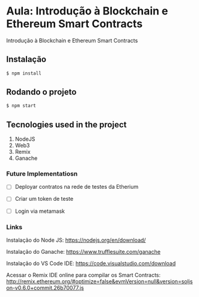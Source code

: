 # Aula: Introdução à Blockchain e Ethereum Smart Contracts

Introdução à Blockchain e Ethereum Smart Contracts

## Instalação

```bash
$ npm install
```

## Rodando o projeto

```bash
$ npm start
```

## Tecnologies used in the project
1. NodeJS
2. Web3
3. Remix
4. Ganache

### Future Implementatiosn

- [ ] Deployar contratos na rede de testes da Etherium
- [ ] Criar um token de teste
- [ ] Login via metamask


### Links 

Instalação do Node JS:
https://nodejs.org/en/download/

Instalação do Ganache:
https://www.trufflesuite.com/ganache

Instalação do VS Code IDE:
https://code.visualstudio.com/download

Acessar o Remix IDE online para compilar os Smart Contracts:
http://remix.ethereum.org/#optimize=false&evmVersion=null&version=soljson-v0.6.0+commit.26b70077.js


